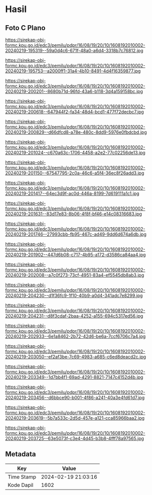 # Hasil

## Foto C Plano

https://sirekap-obj-formc.kpu.go.id/edc3/pemilu/pdpr/16/08/19/20/10/1608192010002-20240219-195319--59a0d4c6-671f-48a0-a6d4-3318b7c76812.jpg

https://sirekap-obj-formc.kpu.go.id/edc3/pemilu/pdpr/16/08/19/20/10/1608192010002-20240219-195753--a2000ff1-31a4-4b10-8491-4d4f16359877.jpg

https://sirekap-obj-formc.kpu.go.id/edc3/pemilu/pdpr/16/08/19/20/10/1608192010002-20240219-200201--8680b71d-96fd-43a6-b118-3d4a159158bc.jpg

https://sirekap-obj-formc.kpu.go.id/edc3/pemilu/pdpr/16/08/19/20/10/1608192010002-20240219-200618--647944f2-fa34-48d4-bcd1-477f72decbc7.jpg

https://sirekap-obj-formc.kpu.go.id/edc3/pemilu/pdpr/16/08/19/20/10/1608192010002-20240219-200829--d66dfcd8-a78e-480c-8dd9-5976e0fbdcbd.jpg

https://sirekap-obj-formc.kpu.go.id/edc3/pemilu/pdpr/16/08/19/20/10/1608192010002-20240219-201024--c670a63c-1706-4458-a2e2-77c02256de13.jpg

https://sirekap-obj-formc.kpu.go.id/edc3/pemilu/pdpr/16/08/19/20/10/1608192010002-20240219-201150--67547795-2c0a-46c6-a5f4-36ec8f26add3.jpg

https://sirekap-obj-formc.kpu.go.id/edc3/pemilu/pdpr/16/08/19/20/10/1608192010002-20240219-201417--64ec3d9f-ac0d-446a-8199-7d619111a1c1.jpg

https://sirekap-obj-formc.kpu.go.id/edc3/pemilu/pdpr/16/08/19/20/10/1608192010002-20240219-201631--83d17e83-8b06-4f8f-bf46-e14c08316683.jpg

https://sirekap-obj-formc.kpu.go.id/edc3/pemilu/pdpr/16/08/19/20/10/1608192010002-20240219-201746--27993cbb-fb95-467c-ad49-9dd6d674a6db.jpg

https://sirekap-obj-formc.kpu.go.id/edc3/pemilu/pdpr/16/08/19/20/10/1608192010002-20240219-201902--447d6b08-c717-4b95-a172-d3586ca84aa4.jpg

https://sirekap-obj-formc.kpu.go.id/edc3/pemilu/pdpr/16/08/19/20/10/1608192010002-20240219-202008--a7c0f273-73cf-4951-83a4-ef5545db8ab3.jpg

https://sirekap-obj-formc.kpu.go.id/edc3/pemilu/pdpr/16/08/19/20/10/1608192010002-20240219-204230--d1f36fc9-1f10-40b9-a0d4-341adc7e8299.jpg

https://sirekap-obj-formc.kpu.go.id/edc3/pemilu/pdpr/16/08/19/20/10/1608192010002-20240219-204231--d8f3cdaf-2baa-4252-a155-694c5317ed56.jpg

https://sirekap-obj-formc.kpu.go.id/edc3/pemilu/pdpr/16/08/19/20/10/1608192010002-20240219-202933--6e1a8462-2b72-42d6-be6a-7ccf6706c7a4.jpg

https://sirekap-obj-formc.kpu.go.id/edc3/pemilu/pdpr/16/08/19/20/10/1608192010002-20240219-203050--ef2af3be-7c69-4983-a685-c6ed8deacd2c.jpg

https://sirekap-obj-formc.kpu.go.id/edc3/pemilu/pdpr/16/08/19/20/10/1608192010002-20240219-203349--1d7bb4f1-69ad-4291-8821-7147c4152d4b.jpg

https://sirekap-obj-formc.kpu.go.id/edc3/pemilu/pdpr/16/08/19/20/10/1608192010002-20240219-203456--d6bbce90-b001-4f86-a241-40a3e4fd61d7.jpg

https://sirekap-obj-formc.kpu.go.id/edc3/pemilu/pdpr/16/08/19/20/10/1608192010002-20240219-203619--5b7a533c-2d5d-457e-a121-cca85966baa2.jpg

https://sirekap-obj-formc.kpu.go.id/edc3/pemilu/pdpr/16/08/19/20/10/1608192010002-20240219-203725--63e5073f-c3e4-4d45-b3b8-4fff78a97565.jpg


## Metadata

| Key        | Value               |
| ---------- | ------------------- |
| Time Stamp | 2024-02-19 21:03:16 |
| Kode Dapil | 1602                |



